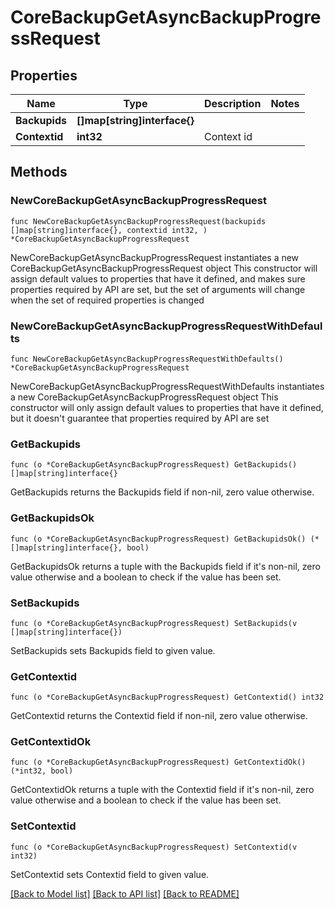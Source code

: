 # CoreBackupGetAsyncBackupProgressRequest

## Properties

Name | Type | Description | Notes
------------ | ------------- | ------------- | -------------
**Backupids** | **[]map[string]interface{}** |  | 
**Contextid** | **int32** | Context id | 

## Methods

### NewCoreBackupGetAsyncBackupProgressRequest

`func NewCoreBackupGetAsyncBackupProgressRequest(backupids []map[string]interface{}, contextid int32, ) *CoreBackupGetAsyncBackupProgressRequest`

NewCoreBackupGetAsyncBackupProgressRequest instantiates a new CoreBackupGetAsyncBackupProgressRequest object
This constructor will assign default values to properties that have it defined,
and makes sure properties required by API are set, but the set of arguments
will change when the set of required properties is changed

### NewCoreBackupGetAsyncBackupProgressRequestWithDefaults

`func NewCoreBackupGetAsyncBackupProgressRequestWithDefaults() *CoreBackupGetAsyncBackupProgressRequest`

NewCoreBackupGetAsyncBackupProgressRequestWithDefaults instantiates a new CoreBackupGetAsyncBackupProgressRequest object
This constructor will only assign default values to properties that have it defined,
but it doesn't guarantee that properties required by API are set

### GetBackupids

`func (o *CoreBackupGetAsyncBackupProgressRequest) GetBackupids() []map[string]interface{}`

GetBackupids returns the Backupids field if non-nil, zero value otherwise.

### GetBackupidsOk

`func (o *CoreBackupGetAsyncBackupProgressRequest) GetBackupidsOk() (*[]map[string]interface{}, bool)`

GetBackupidsOk returns a tuple with the Backupids field if it's non-nil, zero value otherwise
and a boolean to check if the value has been set.

### SetBackupids

`func (o *CoreBackupGetAsyncBackupProgressRequest) SetBackupids(v []map[string]interface{})`

SetBackupids sets Backupids field to given value.


### GetContextid

`func (o *CoreBackupGetAsyncBackupProgressRequest) GetContextid() int32`

GetContextid returns the Contextid field if non-nil, zero value otherwise.

### GetContextidOk

`func (o *CoreBackupGetAsyncBackupProgressRequest) GetContextidOk() (*int32, bool)`

GetContextidOk returns a tuple with the Contextid field if it's non-nil, zero value otherwise
and a boolean to check if the value has been set.

### SetContextid

`func (o *CoreBackupGetAsyncBackupProgressRequest) SetContextid(v int32)`

SetContextid sets Contextid field to given value.



[[Back to Model list]](../README.md#documentation-for-models) [[Back to API list]](../README.md#documentation-for-api-endpoints) [[Back to README]](../README.md)


